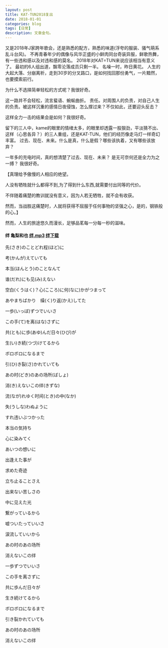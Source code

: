 ```yaml
---
layout: post
title: KAT-TUN2018复出
date: 2018-01-01
categories: blog
tags: [日常]
description: 文章金句。
---
```


又是2018年J家跨年歌会，还是熟悉的配方，熟悉的味道(浮夸的服装、骚气萌系乱斗台风)。
不再青春年少的偶像与风华正盛的小鲜肉同台奇装异服，鲜歌热舞，有一些违和感以及对违和感的莫名。
2018年对KAT=TUN来说应该相当有意义了。
最初的6人组出道，飘零沦落成员只剩一半。
名噪一时，昨日黄花。
人生的大起大落、分崩离析，走到30岁的分叉路口，是如何找回那份勇气，一片黯然，也要摸索前行。

为什么不选择简单轻松的方式呢？我很好奇。

这一路并不会轻松，流言蜚语、蜿蜒曲折。
责任。对周围人的负责，对自己人生的负责。被这样沉重的感情日夜侵蚀，怎么撑过来？不仅如此，还要迎头反击？

这样全力一击的结果会是如何？我很好奇。

留下的三人中，kame的眼里的情绪太多，的眼里却透露一股狠劲，平淡猜不出、
这样（心思各异？）的三人重组，还是KAT-TUN，他们的经历像走马灯一样奇幻丰富。
过去、现在、未来。什么是真，什么是假？哪些该执着，又有哪些该放弃？

一年多的充电时间，真的想清楚了过去、现在、未来？
是无可奈何还是全力为之一搏？ 
我很好奇。


【真理给予傲慢的人相应的绝望。

人没有牺牲就什么都得不到,为了得到什么东西,就需要付出同等的代价。

不伴随着痛楚的教训就没有意义，因为人若无牺牲，就不会有收获。

然而，当战胜这痛楚时，人就将获得不屈服于任何事物的坚强之心，是的，钢铁般的心。】

然而，人生的旅途悠久而漫长，足够品茗每一分每一秒的滋味。

 
####  绊  亀梨和也  [绊.mp3](http://www.kuwo.cn/yinyue/527929) [绊下载](http://win.web.ra03.sycdn.kuwo.cn/2fb7b53c19b454fe47ad784be99b46ca/5a49203e/resource/a1/48/71/23/3430925372.aac)

先(さき)のことどれ程(ほど)に

考(かんが)えていても

本当(ほんとう)のことなんて

谁(だれ)にも见(み)えない

空白(くうはく)？心(こころ)に何(なに)かがつまって

あやまちばかり　缲(く)り返(かえ)してた

一歩(いっぼ)ずつでいいさ

この手(て)を离(はな)さずに

共(とも)に歩(あゆ)んだ日々(ひび)が

生(い)き続(つづ)けてるから

ボロボロになるまで

引(ひ)き裂(さ)かれていても

あの时(どき)のあの场所(ばしょ)

消(き)えないこの绊(きずな)

流(なが)れゆく时间(とき)の中(なか)

失(うしな)わぬように

すれ违いぶつかった

本当の気持ち

心に染みてく

あいつの想いに

出逢えた事が

求めた奇迹

立ち止ることさえ

出来ない苦しさの

中に见えた光

繋がっているから

嘘ついたっていいさ

涙流していいから

あの时のあの场所

消えないこの绊

一歩ずつでいいさ

この手を离さずに

共に歩んだ日々が

生き続けてるから

ボロボロになるまで

引き裂かれていても

あの时のあの场所

消えないこの绊



